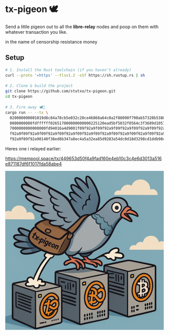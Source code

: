 # tx-pigeon 🕊️

Send a little pigeon out to all the **libre-relay**  nodes and poop on them with whatever transaction you like. 

in the name of censorship resistance money 

## Setup

```bash
# 1. Install the Rust toolchain (if you haven’t already)
curl --proto '=https' --tlsv1.2 -sSf https://sh.rustup.rs | sh

# 2. Clone & build the project
git clone https://github.com/stutxo/tx-pigeon.git
cd tx-pigeon

# 3. Fire away 🕊️💩
cargo run -- --tx \
  020000000001019d8c84a78cb5e032c20ce46868a64c0a2f88090f790ab57320b53804484c7a31 \
  0000000000fdffffff026517000000000000225120ead5bf5032f0564c3f3689d1057c4895311390d11500b94510f5a0fb9f2ba98 \
  7000000000000000fd94016a4d9001f09f92a9f09f92a9f09f92a9f09f92a9f09f92a9f09f92a9f09f92a9f09f92a9f09f92a9f09f92a9f09 \
  f92a9f09f92a9f09f92a9f09f92a9f09f92a9f09f92a9f09f92a9f09f92a9f09f92a9f09f92a9f09f92a9f09f92a9f09f92a9f09f92a9f09 \
  f92a9f09f92a90140f38ed8b347a8ec4a5a32ea85d9283a54dc0d18d3298cd1ddb98c6f2ceef24ed6f6b19fab372aafc30185941ac5558f262fe13b3680ff01df3ebe7f37ab0f3de700000000
```

Heres one i relayed earlier: 

https://mempool.space/tx/449653d50f4a9fad160e4eb10c3c4e6d3013a516e871187df6f1017fda58abe4

![alt text](image.png)